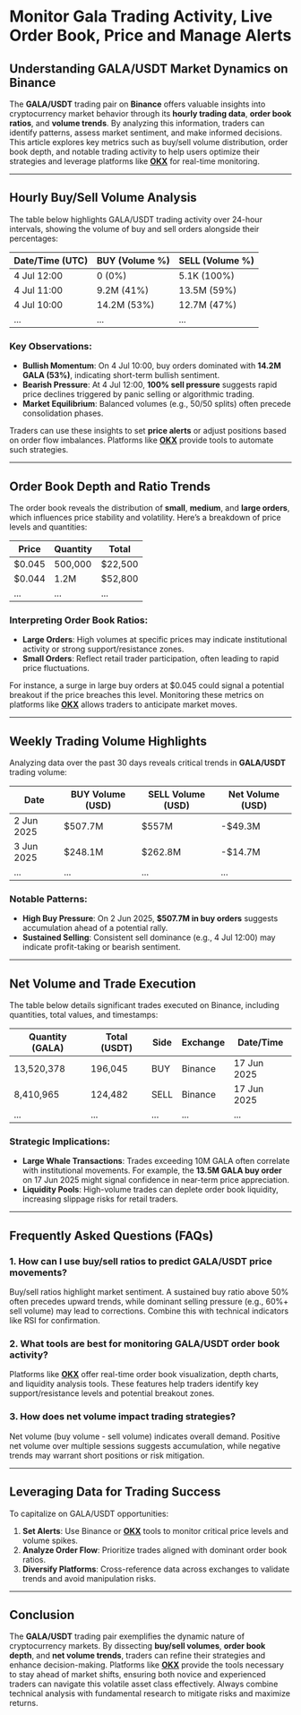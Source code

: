 # Monitor Gala Trading Activity, Live Order Book, Price and Manage Alerts

## Understanding GALA/USDT Market Dynamics on Binance  

The **GALA/USDT** trading pair on **Binance** offers valuable insights into cryptocurrency market behavior through its **hourly trading data**, **order book ratios**, and **volume trends**. By analyzing this information, traders can identify patterns, assess market sentiment, and make informed decisions. This article explores key metrics such as buy/sell volume distribution, order book depth, and notable trading activity to help users optimize their strategies and leverage platforms like **[OKX](https://bit.ly/okx-bonus)** for real-time monitoring.

---

## Hourly Buy/Sell Volume Analysis  

The table below highlights GALA/USDT trading activity over 24-hour intervals, showing the volume of buy and sell orders alongside their percentages:

| Date/Time (UTC) | BUY (Volume %) | SELL (Volume %) |
|------------------|----------------|------------------|
| 4 Jul 12:00      | 0 (0%)         | 5.1K (100%)      |
| 4 Jul 11:00      | 9.2M (41%)     | 13.5M (59%)      |
| 4 Jul 10:00      | 14.2M (53%)    | 12.7M (47%)      |
| ...              | ...            | ...              |

### Key Observations:
- **Bullish Momentum**: On 4 Jul 10:00, buy orders dominated with **14.2M GALA (53%)**, indicating short-term bullish sentiment.
- **Bearish Pressure**: At 4 Jul 12:00, **100% sell pressure** suggests rapid price declines triggered by panic selling or algorithmic trading.
- **Market Equilibrium**: Balanced volumes (e.g., 50/50 splits) often precede consolidation phases.

Traders can use these insights to set **price alerts** or adjust positions based on order flow imbalances. Platforms like **[OKX](https://bit.ly/okx-bonus)** provide tools to automate such strategies.

---

## Order Book Depth and Ratio Trends  

The order book reveals the distribution of **small**, **medium**, and **large orders**, which influences price stability and volatility. Here’s a breakdown of price levels and quantities:

| Price | Quantity | Total |
|-------|----------|-------|
| $0.045| 500,000  | $22,500|
| $0.044| 1.2M     | $52,800|
| ...   | ...      | ...   |

### Interpreting Order Book Ratios:
- **Large Orders**: High volumes at specific prices may indicate institutional activity or strong support/resistance zones.
- **Small Orders**: Reflect retail trader participation, often leading to rapid price fluctuations.

For instance, a surge in large buy orders at $0.045 could signal a potential breakout if the price breaches this level. Monitoring these metrics on platforms like **[OKX](https://bit.ly/okx-bonus)** allows traders to anticipate market moves.

---

## Weekly Trading Volume Highlights  

Analyzing data over the past 30 days reveals critical trends in **GALA/USDT** trading volume:

| Date       | BUY Volume (USD) | SELL Volume (USD) | Net Volume (USD) |
|------------|------------------|-------------------|------------------|
| 2 Jun 2025 | $507.7M          | $557M             | -$49.3M          |
| 3 Jun 2025 | $248.1M          | $262.8M           | -$14.7M          |
| ...        | ...              | ...               | ...              |

### Notable Patterns:
- **High Buy Pressure**: On 2 Jun 2025, **$507.7M in buy orders** suggests accumulation ahead of a potential rally.
- **Sustained Selling**: Consistent sell dominance (e.g., 4 Jul 12:00) may indicate profit-taking or bearish sentiment.

---

## Net Volume and Trade Execution  

The table below details significant trades executed on Binance, including quantities, total values, and timestamps:

| Quantity (GALA) | Total (USDT) | Side  | Exchange | Date/Time       |
|------------------|--------------|-------|----------|-----------------|
| 13,520,378       | 196,045      | BUY   | Binance  | 17 Jun 2025     |
| 8,410,965        | 124,482      | SELL  | Binance  | 17 Jun 2025     |
| ...              | ...          | ...   | ...      | ...             |

### Strategic Implications:
- **Large Whale Transactions**: Trades exceeding 10M GALA often correlate with institutional movements. For example, the **13.5M GALA buy order** on 17 Jun 2025 might signal confidence in near-term price appreciation.
- **Liquidity Pools**: High-volume trades can deplete order book liquidity, increasing slippage risks for retail traders.

---

## Frequently Asked Questions (FAQs)  

### **1. How can I use buy/sell ratios to predict GALA/USDT price movements?**  
Buy/sell ratios highlight market sentiment. A sustained buy ratio above 50% often precedes upward trends, while dominant selling pressure (e.g., 60%+ sell volume) may lead to corrections. Combine this with technical indicators like RSI for confirmation.

### **2. What tools are best for monitoring GALA/USDT order book activity?**  
Platforms like **[OKX](https://bit.ly/okx-bonus)** offer real-time order book visualization, depth charts, and liquidity analysis tools. These features help traders identify key support/resistance levels and potential breakout zones.

### **3. How does net volume impact trading strategies?**  
Net volume (buy volume - sell volume) indicates overall demand. Positive net volume over multiple sessions suggests accumulation, while negative trends may warrant short positions or risk mitigation.

---

## Leveraging Data for Trading Success  

To capitalize on GALA/USDT opportunities:  
1. **Set Alerts**: Use Binance or **[OKX](https://bit.ly/okx-bonus)** tools to monitor critical price levels and volume spikes.  
2. **Analyze Order Flow**: Prioritize trades aligned with dominant order book ratios.  
3. **Diversify Platforms**: Cross-reference data across exchanges to validate trends and avoid manipulation risks.

---

## Conclusion  

The **GALA/USDT** trading pair exemplifies the dynamic nature of cryptocurrency markets. By dissecting **buy/sell volumes**, **order book depth**, and **net volume trends**, traders can refine their strategies and enhance decision-making. Platforms like **[OKX](https://bit.ly/okx-bonus)** provide the tools necessary to stay ahead of market shifts, ensuring both novice and experienced traders can navigate this volatile asset class effectively. Always combine technical analysis with fundamental research to mitigate risks and maximize returns.